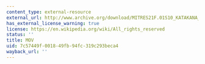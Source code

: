```yaml
---
content_type: external-resource
external_url: http://www.archive.org/download/MITRES21F.01S10_KATAKANA_EXERCISES/2a12.mov
has_external_license_warning: true
license: https://en.wikipedia.org/wiki/All_rights_reserved
status: ''
title: MOV
uid: 7c57449f-0018-49fb-94fc-319c293beca4
wayback_url: ''
---
```


